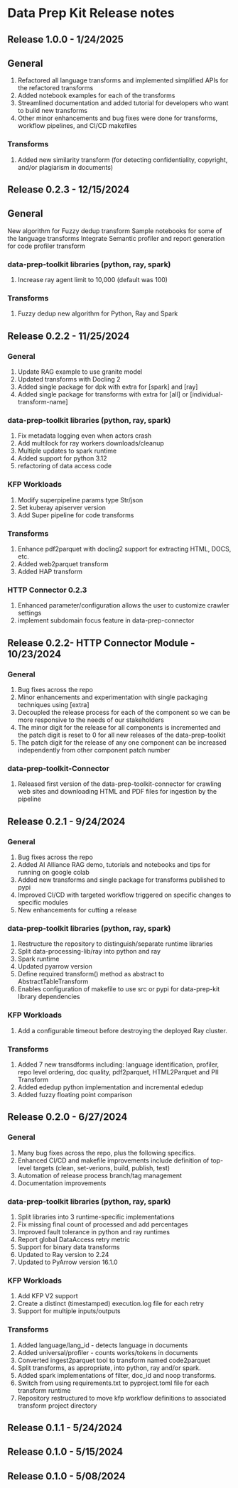 # Data Prep Kit Release notes

## Release 1.0.0 - 1/24/2025

## General

1. Refactored all language transforms and implemented simplified APIs for the refactored transforms
1. Added notebook examples for each of the transforms 
1. Streamlined documentation and added tutorial for developers who want to build new transforms 
1. Other minor enhancements and bug fixes were done for transforms, workflow pipelines, and CI/CD makefiles

### Transforms

1. Added new similarity transform (for detecting confidentiality, copyright, and/or plagiarism in documents)


## Release 0.2.3 - 12/15/2024

## General

New algorithm for Fuzzy dedup transform
Sample notebooks for some of the language transforms
Integrate Semantic profiler and report generation for code profiler transform

### data-prep-toolkit libraries (python, ray, spark) 

1. Increase ray agent limit to 10,000 (default was 100) 

### Transforms

1. Fuzzy dedup new algorithm for Python, Ray and Spark

## Release 0.2.2 - 11/25/2024

### General 
1. Update RAG example to use granite model 
1. Updated transforms with Docling 2
1. Added single package for dpk with extra for \[spark\] and \[ray\]
1. Added single package for transforms with extra for \[all\] or \[individual-transform-name\]


### data-prep-toolkit libraries (python, ray, spark) 

1. Fix metadata logging even when actors crash 
1. Add multilock for ray workers downloads/cleanup
1. Multiple updates to spark runtime
1. Added support for python 3.12
1. refactoring of data access code


### KFP Workloads 

1. Modify superpipeline params type Str/json
1. Set kuberay apiserver version 
1. Add Super pipeline for code transforms


### Transforms

1. Enhance pdf2parquet with docling2 support for extracting HTML, DOCS, etc.
1. Added web2parquet transform
1. Added HAP transform

### HTTP Connector 0.2.3

1. Enhanced parameter/configuration allows the user to customize crawler settings 
1. implement subdomain focus feature in data-prep-connector 


## Release 0.2.2- HTTP Connector Module - 10/23/2024

### General 
1. Bug fixes across the repo
1. Minor enhancements and experimentation with single packaging techniques using \[extra\]
1. Decoupled the release process for each of the component so we can be more responsive to the needs of our stakeholders
1. The minor digit for the release for all components is incremented and the patch digit is reset to 0 for all new releases of the data-prep-toolkit
1. The patch digit for the release of any one component can be increased independently from other component patch number


### data-prep-toolkit-Connector

1. Released first version of the data-prep-toolkit-connector for crawling web sites and downloading HTML and PDF files for ingestion by the pipeline



## Release 0.2.1 - 9/24/2024

### General 
1. Bug fixes across the repo
1. Added AI Alliance RAG demo, tutorials and notebooks and tips for running on google colab
1. Added new transforms and single package for transforms published to pypi
1. Improved CI/CD with targeted workflow triggered on specific changes to specific modules
1. New enhancements for cutting a release


### data-prep-toolkit libraries (python, ray, spark) 

1. Restructure the repository to distinguish/separate runtime libraries
1. Split data-processing-lib/ray into python and ray
1. Spark runtime
1. Updated pyarrow version
1. Define required transform() method as abstract to AbstractTableTransform
1. Enables configuration of makefile to use src or pypi for data-prep-kit library dependencies 


### KFP Workloads 

1. Add a configurable timeout before destroying the deployed Ray cluster.

### Transforms

1. Added 7 new transdforms including: language identification, profiler, repo level ordering, doc quality, pdf2parquet, HTML2Parquet and PII Transform
1. Added ededup python implementation and incremental ededup 
1. Added fuzzy floating point comparison


## Release 0.2.0 - 6/27/2024

### General 
1. Many bug fixes across the repo, plus the following specifics.
1. Enhanced CI/CD and makefile improvements  include definition of top-level targets (clean, set-verions, build, publish, test)
1. Automation of release process branch/tag management
1. Documentation improvements 

### data-prep-toolkit libraries (python, ray, spark) 

1. Split libraries into 3 runtime-specific implementations
1. Fix missing final count of processed and add percentages
1. Improved fault tolerance in python and ray runtimes 
1. Report global DataAccess retry metric  
1. Support for binary data transforms
1. Updated to Ray version to 2.24
1. Updated to PyArrow version 16.1.0

### KFP Workloads 

1. Add KFP V2 support 
1. Create a distinct (timestamped) execution.log file for each retry
1. Support for multiple inputs/outputs

### Transforms

1. Added language/lang_id - detects language in documents
1. Added universal/profiler - counts works/tokens in documents
1. Converted ingest2parquet tool to transform named code2parquet
1. Split transforms, as appropriate, into python, ray and/or spark.
1. Added spark implementations of filter, doc_id and noop transforms.
1. Switch from using requirements.txt to pyproject.toml file for each transform runtime
1. Repository restructured to move kfp workflow definitions to associated transform project directory

## Release 0.1.1 - 5/24/2024

## Release 0.1.0 - 5/15/2024

## Release 0.1.0 - 5/08/2024

